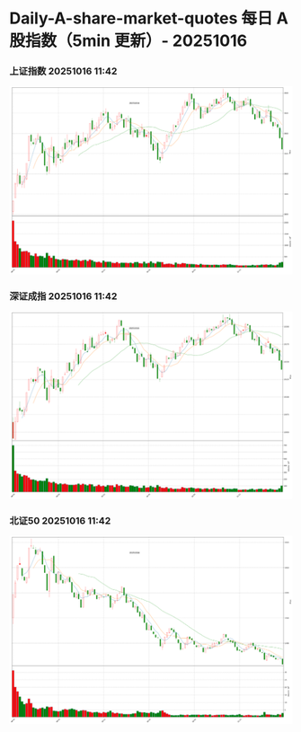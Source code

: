 
# Daily-A-share-market-quotes 每日 A 股指数（5min 更新）- 20251016

### 上证指数 20251016 11:42
![](./fig/2025/10/20251016-sh000001.png)

### 深证成指 20251016 11:42
![](./fig/2025/10/20251016-sz399001.png)

### 北证50 20251016 11:42
![](./fig/2025/10/20251016-bj899050.png)
